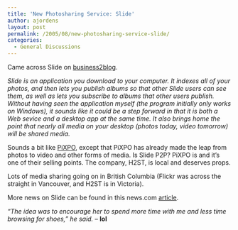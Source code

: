 ```yaml
---
title: 'New Photosharing Service: Slide'
author: ajordens
layout: post
permalink: /2005/08/new-photosharing-service-slide/
categories:
  - General Discussions
---
```

Came across Slide on [business2blog][1].

*Slide is an application you download to your computer. It indexes all of your photos, and then lets you publish albums so that other Slide users can see them, as well as lets you subscribe to albums that other users publish. Without having seen the application myself (the program initially only works on Windows), it sounds like it could be a step forward in that it is both a Web sevice and a desktop app at the same time. It also brings home the point that nearly all media on your desktop (photos today, video tomorrow) will be shared media.*

Sounds a bit like [PiXPO][2], except that PiXPO has already made the leap from photos to video and other forms of media. Is Slide P2P? PiXPO is and it&#8217;s one of their selling points. The company, H2ST, is local and deserves props.

Lots of media sharing going on in British Columbia (Flickr was across the straight in Vancouver, and H2ST is in Victoria).

More news on Slide can be found in this news.com [article][3].

*&#8220;The idea was to encourage her to spend more time with me and less time browsing for shoes,&#8221; he said.* &#8211; **lol**

 [1]: http://business2.blogs.com/business2blog/2005/08/new_photosharin.html
 [2]: http://www.pixpo.com/
 [3]: http://news.com.com/PayPal+co-founder+readies+photo-sharing+service/2100-1038_3-5843575.html?tag=nefd.top